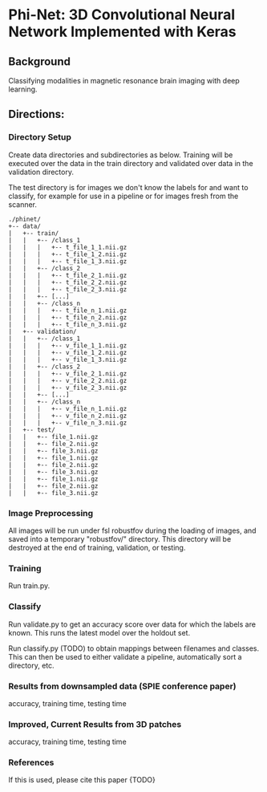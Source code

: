 # Phi-Net: 3D Convolutional Neural Network Implemented with Keras
## Background
Classifying modalities in magnetic resonance brain imaging with deep learning.

## Directions:
### Directory Setup
Create data directories and subdirectories as below. Training will be 
executed over the data in the train directory and validated over data in 
the validation directory.

The test directory is for images we don't know the labels for and want to
classify, for example for use in a pipeline or for images fresh from the
scanner.

```
./phinet/
+-- data/
|   +-- train/
|   |   +-- /class_1
|   |   |   +-- t_file_1_1.nii.gz
|   |   |   +-- t_file_1_2.nii.gz
|   |   |   +-- t_file_1_3.nii.gz
|   |   +-- /class_2
|   |   |   +-- t_file_2_1.nii.gz
|   |   |   +-- t_file_2_2.nii.gz
|   |   |   +-- t_file_2_3.nii.gz
|   |   +-- [...]
|   |   +-- /class_n
|   |   |   +-- t_file_n_1.nii.gz
|   |   |   +-- t_file_n_2.nii.gz
|   |   |   +-- t_file_n_3.nii.gz
|   +-- validation/
|   |   +-- /class_1
|   |   |   +-- v_file_1_1.nii.gz
|   |   |   +-- v_file_1_2.nii.gz
|   |   |   +-- v_file_1_3.nii.gz
|   |   +-- /class_2
|   |   |   +-- v_file_2_1.nii.gz
|   |   |   +-- v_file_2_2.nii.gz
|   |   |   +-- v_file_2_3.nii.gz
|   |   +-- [...]
|   |   +-- /class_n
|   |   |   +-- v_file_n_1.nii.gz
|   |   |   +-- v_file_n_2.nii.gz
|   |   |   +-- v_file_n_3.nii.gz
|   +-- test/
|   |   +-- file_1.nii.gz
|   |   +-- file_2.nii.gz
|   |   +-- file_3.nii.gz
|   |   +-- file_1.nii.gz
|   |   +-- file_2.nii.gz
|   |   +-- file_3.nii.gz
|   |   +-- file_1.nii.gz
|   |   +-- file_2.nii.gz
|   |   +-- file_3.nii.gz
```
### Image Preprocessing
All images will be run under fsl robustfov during the loading of images, and
saved into a temporary "robustfov/" directory.  This directory will be destroyed
at the end of training, validation, or testing.

### Training
Run train.py.
### Classify
Run validate.py to get an accuracy score over data for which the labels are known.
This runs the latest model over the holdout set.

Run classify.py (TODO) to obtain mappings between filenames and classes.  This can
then be used to either validate a pipeline, automatically sort a directory, etc.

### Results from downsampled data (SPIE conference paper)
accuracy, training time, testing time

### Improved, Current Results from 3D patches
accuracy, training time, testing time

### References
If this is used, please cite this paper {TODO}
